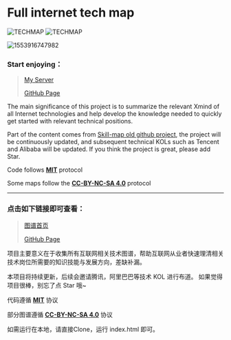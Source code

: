 # Full internet tech map

![TECHMAP](https://img.shields.io/badge/version-1.0-brightgreen.svg)    ![TECHMAP](https://img.shields.io/badge/License-MIT%20%26%20CC--BY--NC--SA%204.0-blue.svg)

![1553916747982](https://raw.githubusercontent.com/canmengfly/techmap/master/img/logo.PNG)

### Start enjoying：

> [ My Server](https://techmap.canmeng.net)
>
> [GitHub Page](https://canmengfly.github.io/techmap/)



The main significance of this project is to summarize the relevant Xmind of all Internet technologies and help develop the knowledge needed to quickly get started with relevant technical positions.

Part of the content comes from [Skill-map old github project](https://github.com/TeamStuQ/skill-map), the project will be continuously updated, and subsequent technical KOLs such as Tencent and Alibaba will be updated.
If you think the project is great, please add Star.

Code follows [**MIT**](https://opensource.org/licenses/MIT) protocol

Some maps follow the [**CC-BY-NC-SA 4.0**](https://creativecommons.org/licenses/by-nc-sa/4.0/)  protocol

------

### 点击如下链接即可查看：

> [ 图谱首页](https://techmap.canmeng.net)
>
> [GitHub Page](https://canmengfly.github.io/techmap/)

项目主要意义在于收集所有互联网相关技术图谱，帮助互联网从业者快速理清相关技术岗位所需要的知识技能与发展方向，差缺补漏。

本项目将持续更新，后续会邀请腾讯，阿里巴巴等技术 KOL 进行布道。
如果觉得项目很棒，别忘了点 Star 哦~

代码遵循 [**MIT**](https://opensource.org/licenses/MIT) 协议

部分图谱遵循  [**CC-BY-NC-SA 4.0**](https://creativecommons.org/licenses/by-nc-sa/4.0/) 协议



如需运行在本地，请直接Clone，运行 index.html 即可。